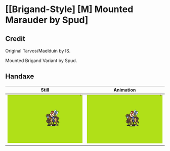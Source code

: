# [\[Brigand-Style\] \[M\] Mounted Marauder by Spud]

## Credit

Original Tarvos/Maelduin by IS.

Mounted Brigand Variant by Spud.

## Handaxe

| Still | Animation |
| :---: | :-------: |
| ![Handaxe still](./Handaxe_000.png) | ![Handaxe animation](./Handaxe.gif) |
